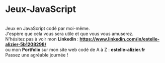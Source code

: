 # Jeux-JavaScript
<br>Jeux en JavaScript codé par moi-même. 
<br>J'espère que cela vous sera utile et que vous vous amuserez.
<br>N'hésitez pas à voir mon <strong> LinkedIn </strong> : <strong> https://www.linkedin.com/in/estelle-alizier-5b1208298/ </strong>
<br>ou mon <strong> Portfolio </strong> sur mon site web codé de A à Z : <strong> estelle-alizier.fr </strong>
<br>Passez une agréable journée !
